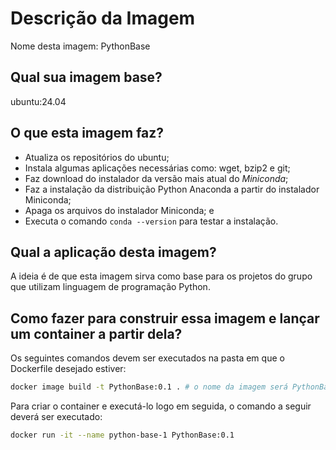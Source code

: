 # Descrição da Imagem

Nome desta imagem: PythonBase


## Qual sua imagem base?

ubuntu:24.04

## O que esta imagem faz?

- Atualiza os repositórios do ubuntu;
- Instala algumas aplicações necessárias como: wget, bzip2 e git;
- Faz download do instalador da versão mais atual do *Miniconda*;
- Faz a instalação da distribuição Python Anaconda a partir do instalador Miniconda;
- Apaga os arquivos do instalador Miniconda; e 
- Executa o comando `conda --version` para testar a instalação.

## Qual a aplicação desta imagem?

A ideia é de que esta imagem sirva como base para os projetos do grupo que utilizam linguagem de programação Python.


## Como fazer para construir essa imagem e lançar um container a partir dela?

Os seguintes comandos devem ser executados na pasta em que o Dockerfile desejado estiver:

```sh
docker image build -t PythonBase:0.1 . # o nome da imagem será PythonBase e sua versão é 0.1
```

Para criar o container e executá-lo logo em seguida, o comando a seguir deverá ser executado:

```sh
docker run -it --name python-base-1 PythonBase:0.1
```
